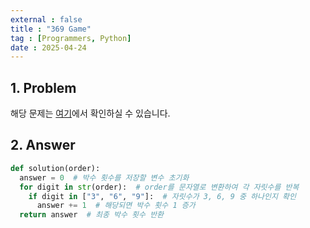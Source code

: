 ```yaml
---
external : false
title : "369 Game"
tag : [Programmers, Python]
date : 2025-04-24
---
```


## 1. Problem

해당 문제는 [여기](https://school.programmers.co.kr/learn/courses/30/lessons/120891)에서 확인하실 수 있습니다.

## 2. Answer

```python
def solution(order):
  answer = 0  # 박수 횟수를 저장할 변수 초기화
  for digit in str(order):  # order를 문자열로 변환하여 각 자릿수를 반복
    if digit in ["3", "6", "9"]:  # 자릿수가 3, 6, 9 중 하나인지 확인
      answer += 1  # 해당되면 박수 횟수 1 증가
  return answer  # 최종 박수 횟수 반환
```
